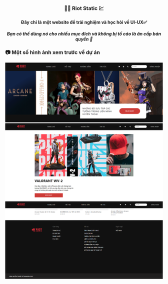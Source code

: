 <h3 align='center'><strong>🐱‍💻 Riot Static 💹</strong></h3>
<h4 align='center'><strong>Đây chỉ là một website để trải nghiệm và học hỏi về UI-UX✅</strong></h4>
<h5 align='center'><strong>Bạn có thể dùng nó cho nhiều mục đích và không bị tố cáo là ăn cắp bản quyền 🔮</strong></h5>

### 📷 Một số hình ảnh xem trước về dự án

<img src="assets/img/preview01.png"/>
<img src="assets/img/preview02.png"/>
<img src="assets/img/preview03.png"/>
